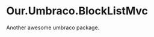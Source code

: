 # Our.Umbraco.BlockListMvc 
Another awesome umbraco package. 

<!-- Tell us about your package here -->


